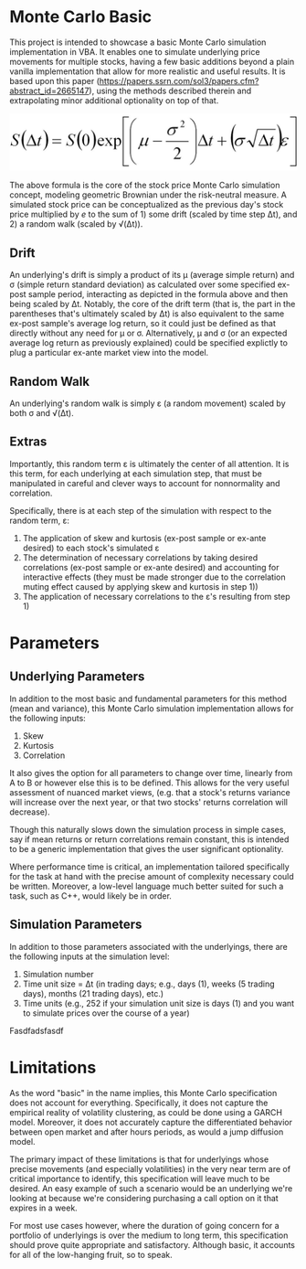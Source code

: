 # Monte Carlo Basic

This project is intended to showcase a basic Monte Carlo simulation implementation in VBA. It enables one to simulate underlying price movements for multiple stocks, having a few basic additions beyond a plain vanilla implementation that allow for more realistic and useful results. It is based upon this paper (https://papers.ssrn.com/sol3/papers.cfm?abstract_id=2665147), using the methods described therein and extrapolating minor additional optionality on top of that.

![Screenshot](MonteCarloEqn.jpg)

The above formula is the core of the stock price Monte Carlo simulation concept, modeling geometric Brownian under the risk-neutral measure. A simulated stock price can be conceptualized as the previous day's stock price multiplied by *e* to the sum of 1) some drift (scaled by time step Δt), and 2) a random walk (scaled by √(Δt)).

## Drift

An underlying's drift is simply a product of its μ (average simple return) and σ (simple return standard deviation) as calculated over some specified ex-post sample period, interacting as depicted in the formula above and then being scaled by Δt. Notably, the core of the drift term (that is, the part in the parentheses that's ultimately scaled by Δt) is also equivalent to the same ex-post sample's average log return, so it could just be defined as that directly without any need for μ or σ. Alternatively, μ and σ (or an expected average log return as previously explained) could be specified explictly to plug a particular ex-ante market view into the model.

## Random Walk

An underlying's random walk is simply ε (a random movement) scaled by both σ and √(Δt).

## Extras

Importantly, this random term ε is ultimately the center of all attention. It is this term, for each underlying at each simulation step, that must be manipulated in careful and clever ways to account for nonnormality and correlation.

Specifically, there is at each step of the simulation with respect to the random term, ε:

1) The application of skew and kurtosis (ex-post sample or ex-ante desired) to each stock's simulated ε
2) The determination of necessary correlations by taking desired correlations (ex-post sample or ex-ante desired) and accounting for interactive effects (they must be made stronger due to the correlation muting effect caused by applying skew and kurtosis in step 1))
3) The application of necessary correlations to the ε's resulting from step 1)

# Parameters

## Underlying Parameters

In addition to the most basic and fundamental parameters for this method (mean and variance), this Monte Carlo simulation implementation allows for the following inputs:

1) Skew
2) Kurtosis
3) Correlation

It also gives the option for all parameters to change over time, linearly from A to B or however else this is to be defined. This allows for the very useful assessment of nuanced market views, (e.g. that a stock's returns variance will increase over the next year, or that two stocks' returns correlation will decrease).

Though this naturally slows down the simulation process in simple cases, say if mean returns or return correlations remain constant, this is intended to be a generic implementation that gives the user significant optionality.

Where performance time is critical, an implementation tailored specifically for the task at hand with the precise amount of complexity necessary could be written. Moreover, a low-level language much better suited for such a task, such as C++, would likely be in order.

## Simulation Parameters

In addition to those parameters associated with the underlyings, there are the following inputs at the simulation level:

1) Simulation number
2) Time unit size = Δt (in trading days; e.g., days (1), weeks (5 trading days), months (21 trading days), etc.)
3) Time units (e.g., 252 if your simulation unit size is days (1) and you want to simulate prices over the course of a year)

Fasdfadsfasdf

# Limitations

As the word "basic" in the name implies, this Monte Carlo specification does not account for everything. Specifically, it does not capture the empirical reality of volatility clustering, as could be done using a GARCH model. Moreover, it does not accurately capture the differentiated behavior between open market and after hours periods, as would a jump diffusion model.

The primary impact of these limitations is that for underlyings whose precise movements (and especially volatilities) in the very near term are of critical importance to identify, this specification will leave much to be desired. An easy example of such a scenario would be an underlying we're looking at because we're considering purchasing a call option on it that expires in a week.

For most use cases however, where the duration of going concern for a portfolio of underlyings is over the medium to long term, this specification should prove quite appropriate and satisfactory. Although basic, it accounts for all of the low-hanging fruit, so to speak.
